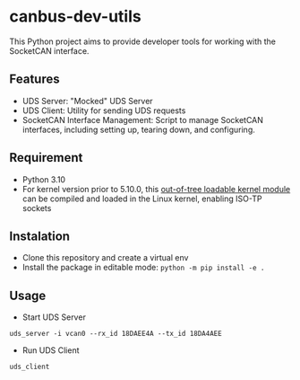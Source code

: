 # canbus-dev-utils

This Python project aims to provide developer tools for working with the SocketCAN interface. 

## Features
- UDS Server: "Mocked" UDS Server
- UDS Client: Utility for sending UDS requests
- SocketCAN Interface Management: Script to manage SocketCAN interfaces, including setting up, tearing down, and configuring.

## Requirement

- Python 3.10
- For kernel version prior to 5.10.0, this [out-of-tree loadable kernel module](https://github.com/hartkopp/can-isotp) can be compiled and loaded in the Linux kernel, enabling ISO-TP sockets

## Instalation
- Clone this repository and create a virtual env
- Install the package in editable mode: `python -m pip install -e .`

## Usage
- Start UDS Server
```
uds_server -i vcan0 --rx_id 18DAEE4A --tx_id 18DA4AEE
```

- Run UDS Client
```
uds_client
```
